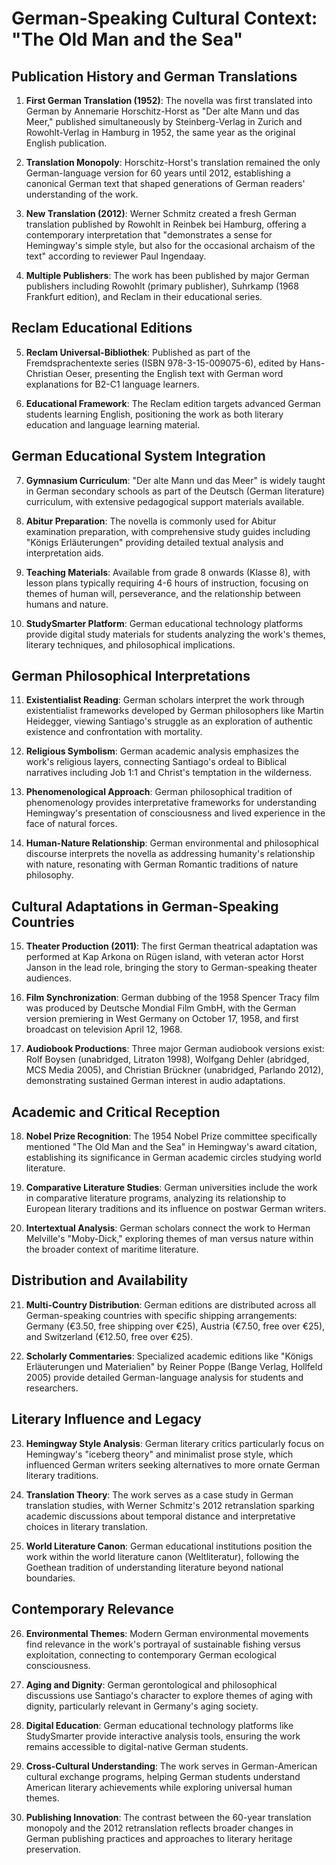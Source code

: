 # German-Speaking Cultural Context: "The Old Man and the Sea"

## Publication History and German Translations

1. **First German Translation (1952)**: The novella was first translated into German by Annemarie Horschitz-Horst as "Der alte Mann und das Meer," published simultaneously by Steinberg-Verlag in Zurich and Rowohlt-Verlag in Hamburg in 1952, the same year as the original English publication.

2. **Translation Monopoly**: Horschitz-Horst's translation remained the only German-language version for 60 years until 2012, establishing a canonical German text that shaped generations of German readers' understanding of the work.

3. **New Translation (2012)**: Werner Schmitz created a fresh German translation published by Rowohlt in Reinbek bei Hamburg, offering a contemporary interpretation that "demonstrates a sense for Hemingway's simple style, but also for the occasional archaism of the text" according to reviewer Paul Ingendaay.

4. **Multiple Publishers**: The work has been published by major German publishers including Rowohlt (primary publisher), Suhrkamp (1968 Frankfurt edition), and Reclam in their educational series.

## Reclam Educational Editions

5. **Reclam Universal-Bibliothek**: Published as part of the Fremdsprachentexte series (ISBN 978-3-15-009075-6), edited by Hans-Christian Oeser, presenting the English text with German word explanations for B2-C1 language learners.

6. **Educational Framework**: The Reclam edition targets advanced German students learning English, positioning the work as both literary education and language learning material.

## German Educational System Integration

7. **Gymnasium Curriculum**: "Der alte Mann und das Meer" is widely taught in German secondary schools as part of the Deutsch (German literature) curriculum, with extensive pedagogical support materials available.

8. **Abitur Preparation**: The novella is commonly used for Abitur examination preparation, with comprehensive study guides including "Königs Erläuterungen" providing detailed textual analysis and interpretation aids.

9. **Teaching Materials**: Available from grade 8 onwards (Klasse 8), with lesson plans typically requiring 4-6 hours of instruction, focusing on themes of human will, perseverance, and the relationship between humans and nature.

10. **StudySmarter Platform**: German educational technology platforms provide digital study materials for students analyzing the work's themes, literary techniques, and philosophical implications.

## German Philosophical Interpretations

11. **Existentialist Reading**: German scholars interpret the work through existentialist frameworks developed by German philosophers like Martin Heidegger, viewing Santiago's struggle as an exploration of authentic existence and confrontation with mortality.

12. **Religious Symbolism**: German academic analysis emphasizes the work's religious layers, connecting Santiago's ordeal to Biblical narratives including Job 1:1 and Christ's temptation in the wilderness.

13. **Phenomenological Approach**: German philosophical tradition of phenomenology provides interpretative frameworks for understanding Hemingway's presentation of consciousness and lived experience in the face of natural forces.

14. **Human-Nature Relationship**: German environmental and philosophical discourse interprets the novella as addressing humanity's relationship with nature, resonating with German Romantic traditions of nature philosophy.

## Cultural Adaptations in German-Speaking Countries

15. **Theater Production (2011)**: The first German theatrical adaptation was performed at Kap Arkona on Rügen island, with veteran actor Horst Janson in the lead role, bringing the story to German-speaking theater audiences.

16. **Film Synchronization**: German dubbing of the 1958 Spencer Tracy film was produced by Deutsche Mondial Film GmbH, with the German version premiering in West Germany on October 17, 1958, and first broadcast on television April 12, 1968.

17. **Audiobook Productions**: Three major German audiobook versions exist: Rolf Boysen (unabridged, Litraton 1998), Wolfgang Dehler (abridged, MCS Media 2005), and Christian Brückner (unabridged, Parlando 2012), demonstrating sustained German interest in audio adaptations.

## Academic and Critical Reception

18. **Nobel Prize Recognition**: The 1954 Nobel Prize committee specifically mentioned "The Old Man and the Sea" in Hemingway's award citation, establishing its significance in German academic circles studying world literature.

19. **Comparative Literature Studies**: German universities include the work in comparative literature programs, analyzing its relationship to European literary traditions and its influence on postwar German writers.

20. **Intertextual Analysis**: German scholars connect the work to Herman Melville's "Moby-Dick," exploring themes of man versus nature within the broader context of maritime literature.

## Distribution and Availability

21. **Multi-Country Distribution**: German editions are distributed across all German-speaking countries with specific shipping arrangements: Germany (€3.50, free shipping over €25), Austria (€7.50, free over €25), and Switzerland (€12.50, free over €25).

22. **Scholarly Commentaries**: Specialized academic editions like "Königs Erläuterungen und Materialien" by Reiner Poppe (Bange Verlag, Hollfeld 2005) provide detailed German-language analysis for students and researchers.

## Literary Influence and Legacy

23. **Hemingway Style Analysis**: German literary critics particularly focus on Hemingway's "iceberg theory" and minimalist prose style, which influenced German writers seeking alternatives to more ornate German literary traditions.

24. **Translation Theory**: The work serves as a case study in German translation studies, with Werner Schmitz's 2012 retranslation sparking academic discussions about temporal distance and interpretative choices in literary translation.

25. **World Literature Canon**: German educational institutions position the work within the world literature canon (Weltliteratur), following the Goethean tradition of understanding literature beyond national boundaries.

## Contemporary Relevance

26. **Environmental Themes**: Modern German environmental movements find relevance in the work's portrayal of sustainable fishing versus exploitation, connecting to contemporary German ecological consciousness.

27. **Aging and Dignity**: German gerontological and philosophical discussions use Santiago's character to explore themes of aging with dignity, particularly relevant in Germany's aging society.

28. **Digital Education**: German educational technology platforms like StudySmarter provide interactive analysis tools, ensuring the work remains accessible to digital-native German students.

29. **Cross-Cultural Understanding**: The work serves in German-American cultural exchange programs, helping German students understand American literary achievements while exploring universal human themes.

30. **Publishing Innovation**: The contrast between the 60-year translation monopoly and the 2012 retranslation reflects broader changes in German publishing practices and approaches to literary heritage preservation.